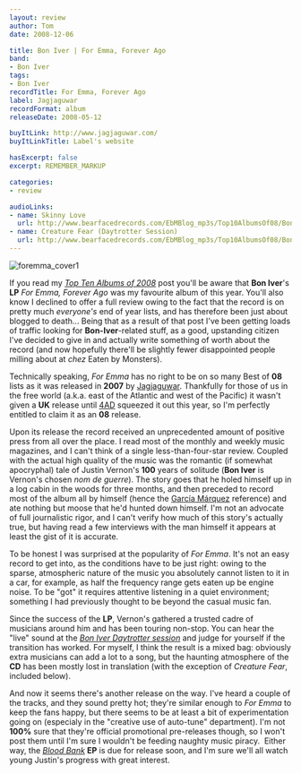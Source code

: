 ```yaml
---
layout: review
author: Tom
date: 2008-12-06

title: Bon Iver | For Emma, Forever Ago
band:
- Bon Iver
tags:
- Bon Iver
recordTitle: For Emma, Forever Ago
label: Jagjaguwar
recordFormat: album
releaseDate: 2008-05-12

buyItLink: http://www.jagjaguwar.com/
buyItLinkTitle: Label's website

hasExcerpt: false
excerpt: REMEMBER_MARKUP

categories:
- review

audioLinks:
- name: Skinny Love
  url: http://www.bearfacedrecords.com/EbMBlog_mp3s/Top10AlbumsOf08/BonIver_SkinnyLove.mp3
- name: Creature Fear (Daytrotter Session)
  url: http://www.bearfacedrecords.com/EbMBlog_mp3s/Top10AlbumsOf08/BonIver_CreatureFear_Daytrotter.mp3
---
```


![foremma_cover1](http://eatenbymonsters.files.wordpress.com/2008/12/foremma_cover1.jpg?w=300)

If you read my [*Top Ten Albums of 2008*](/top-10-albums-of-2008/) post you'll be aware that **Bon Iver**'s **LP** _For Emma, Forever Ago_ was my favourite album of this year. You'll also know I declined to offer a full review owing to the fact that the record is on pretty much _everyone's_ end of year lists, and has therefore been just about blogged to death... Being that as a result of that post I've been getting loads of traffic looking for **Bon-Iver**-related stuff, as a good, upstanding citizen I've decided to give in and actually write something of worth about the record (and now hopefully there'll be slightly fewer disappointed people milling about at _chez_ Eaten by Monsters).

Technically speaking, _For Emma_ has no right to be on so many Best of **08** lists as it was released in **2007** by [Jagjaguwar](http://www.jagjaguwar.com/home.php). Thankfully for those of us in the free world (a.k.a. east of the Atlantic and west of the Pacific) it wasn't given a **UK** release until [4AD](http://www.4ad.com/) squeezed it out this year, so I'm perfectly entitled to claim it as an **08** release.

Upon its release the record received an unprecedented amount of positive press from all over the place. I read most of the monthly and weekly music magazines, and I can't think of a single less-than-four-star review. Coupled with the actual high quality of the music was the romantic (if somewhat apocryphal) tale of Justin Vernon's **100** years of solitude (**Bon Iver** is Vernon's chosen _nom de guerre_). The story goes that he holed himself up in a log cabin in the woods for three months, and then preceded to record most of the album all by himself (hence the [García Márquez](http://en.wikipedia.org/wiki/One_Hundred_Years_of_Solitude) reference) and ate nothing but moose that he'd hunted down himself. I'm not an advocate of full journalistic rigor, and I can't verify how much of this story's actually true, but having read a few interviews with the man himself it appears at least the gist of it is accurate.

To be honest I was surprised at the popularity of _For Emma_. It's not an easy record to get into, as the conditions have to be just right: owing to the sparse, atmospheric nature of the music you absolutely cannot listen to it in a car, for example, as half the frequency range gets eaten up be engine noise. To be "got" it requires attentive listening in a quiet environment; something I had previously thought to be beyond the casual music fan.

Since the success of the **LP**, Vernon's gathered a trusted cadre of musicians around him and has been touring non-stop. You can hear the "live" sound at the [*Bon Iver Daytrotter session*](http://www.daytrotter.com/article/1359/bon-iver) and judge for yourself if the transition has worked. For myself, I think the result is a mixed bag: obviously extra musicians can add a lot to a song, but the haunting atmosphere of the **CD** has been mostly lost in translation (with the exception of *Creature Fear*, included below).

And now it seems there's another release on the way. I've heard a couple of the tracks, and they sound pretty hot; they're similar enough to _For Emma_ to keep the fans happy, but there seems to be at least a bit of experimentation going on (especialy in the "creative use of auto-tune" department). I'm not **100%** sure that they're official promotional pre-releases though, so I won't post them until I'm sure I wouldn't be feeding naughty music piracy.  Either way, the [_Blood Bank_](http://jagjaguwar.com/onesheet.php?cat=JAG134) **EP** is due for release soon, and I'm sure we'll all watch young Justin's progress with great interest.
